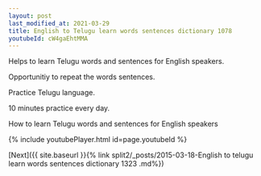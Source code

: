 ```yaml
---
layout: post
last_modified_at: 2021-03-29
title: English to Telugu learn words sentences dictionary 1078 
youtubeId: cW4gaEhtMMA
---
```

 
 
Helps to learn Telugu words and sentences for English speakers.

Opportunitiy to repeat the words sentences. 

Practice Telugu language. 
 
10 minutes practice every day. 
 
How to learn Telugu words and sentences for English speakers 
 
{% include youtubePlayer.html id=page.youtubeId %}
 
 
[Next]({{ site.baseurl }}{% link  split2/_posts/2015-03-18-English to telugu learn words sentences dictionary 1323 .md%})
 
